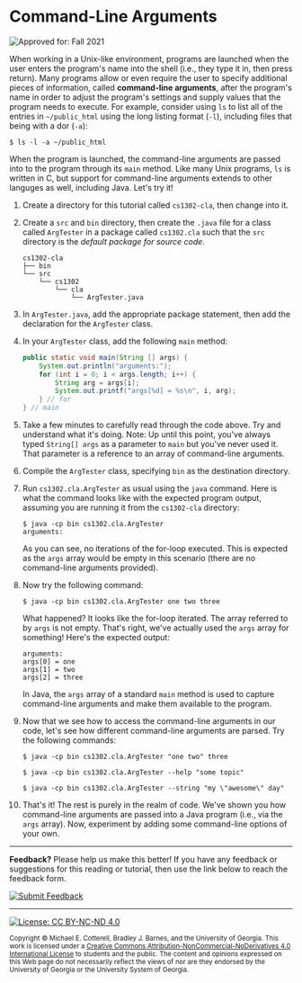 # Command-Line Arguments

![Approved for: Fall 2021](https://img.shields.io/badge/Approved%20for-Fall%202021-blue)

When working in a Unix-like environment, programs are launched when the user
enters the program's name into the shell (i.e., they type it in, then press
return). Many programs allow or even require the user to specify additional
pieces of information, called **command-line arguments**, after the program's
name in order to adjust the program's settings and supply values that the
program needs to execute. For example, consider using `ls` to list all of the
entries in `~/public_html` using the long listing format (`-l`), including
files that being with a dor (`-a`):

```
$ ls -l -a ~/public_html
```

When the program is launched, the command-line arguments are passed into
to the program through its `main` method. Like many Unix programs, `ls` is
written in C, but support for command-line arguments extends to other
languges as well, including Java. Let's try it!

1. Create a directory for this tutorial called `cs1302-cla`, then change into it.

1. Create a `src` and `bin` directory, then create the `.java` file for a class
   called `ArgTester` in a package called `cs1302.cla` such that the `src` directory
   is the _default package for source code_.

   ```
   cs1302-cla
   ├── bin
   └── src
       └── cs1302
           └── cla
               └── ArgTester.java
   ```

1. In `ArgTester.java`, add the appropriate package statement, then
   add the declaration for the `ArgTester` class.

1. In your `ArgTester` class, add the following `main` method:

   ```java
   public static void main(String [] args) {
       System.out.println("arguments:");
       for (int i = 0; i < args.length; i++) {
           String arg = args[i];
           System.out.printf("args[%d] = %s\n", i, arg);
       } // for
   } // main
   ```

1. Take a few minutes to carefully read through the code above. Try and understand what it's doing.
   Note: Up until this point, you've always typed `String[] args` as a parameter to `main` but you've
   never used it. That parameter is a reference to an array of command-line arguments.

1. Compile the `ArgTester` class, specifying `bin` as the destination directory.

1. Run `cs1302.cla.ArgTester` as usual using the `java` command. Here is what the command looks
   like with the expected program output, assuming you are running it from the `cs1302-cla`
   directory:

   ```
   $ java -cp bin cs1302.cla.ArgTester
   arguments:
   ```

   As you can see, no iterations of the for-loop executed. This is expected as the `args` array would
   be empty in this scenario (there are no command-line arguments provided).

1. Now try the following command:

   ```
   $ java -cp bin cs1302.cla.ArgTester one two three
   ```

   What happened? It looks like the for-loop iterated. The array referred to by `args` is not
   empty. That's right, we've actually used the `args` array for something! Here's the
   expected output:

   ```
   arguments:
   args[0] = one
   args[1] = two
   args[2] = three
   ```

   In Java, the `args` array of a standard `main` method is used to capture command-line
   arguments and make them available to the program.

1. Now that we see how to access the command-line arguments in our code, let's see how
   different command-line arguments are parsed. Try the following commands:

   ```
   $ java -cp bin cs1302.cla.ArgTester "one two" three
   ```

   ```
   $ java -cp bin cs1302.cla.ArgTester --help "some topic"
   ```

   ```
   $ java -cp bin cs1302.cla.ArgTester --string "my \"awesome\" day"
   ```

2. That's it! The rest is purely in the realm of code. We've shown you how command-line
   arguments are passed into a Java program (i.e., via the `args` array). Now, experiment
   by adding some command-line options of your own.


<hr/>

**Feedback?**
Please help us make this better!
If you have any feedback or suggestions for this reading or tutorial, then use
the link below to reach the feedback form.

[![Submit Feedback](https://img.shields.io/badge/-Submit&nbsp;Feedback-red.svg?style=for-the-badge)](https://docs.google.com/forms/d/e/1FAIpQLSfBgZM_-G-9nKmX7F83k0Tgp1OlqBnrkt6vsxlIqLypc_keUQ/viewform?usp=pp_url&entry.1081181680=cs1302-cla&entry.1901270436=https://github.com/cs1302uga/cs1302-tutorials/blob/master/cla/cla.md)

<hr/>

[![License: CC BY-NC-ND 4.0](https://img.shields.io/badge/License-CC%20BY--NC--ND%204.0-lightgrey.svg)](http://creativecommons.org/licenses/by-nc-nd/4.0/)

<small>
Copyright &copy; Michael E. Cotterell, Bradley J. Barnes, and the University of Georgia.
This work is licensed under a <a rel="license" href="http://creativecommons.org/licenses/by-nc-nd/4.0/">Creative Commons Attribution-NonCommercial-NoDerivatives 4.0 International License</a> to students and the public.
The content and opinions expressed on this Web page do not necessarily reflect the views of nor are they endorsed by the University of Georgia or the University System of Georgia.
</small>
